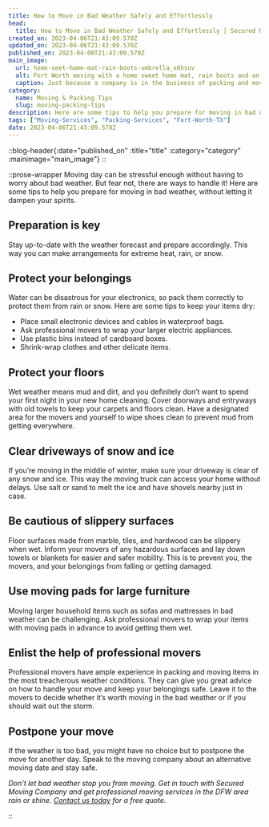 ```yaml
---
title: How to Move in Bad Weather Safely and Effortlessly
head:
  title: How to Move in Bad Weather Safely and Effortlessly | Secured Moving Company
created_on: 2023-04-06T21:43:09.570Z
updated_on: 2023-04-06T21:43:09.570Z
published_on: 2023-04-06T21:43:09.570Z
main_image:
  url: home-seet-home-mat-rain-boots-umbrella_x6hsuv
  alt: Fort Worth moving with a home sweet home mat, rain boots and an umbrella
  caption: Just because a company is in the business of packing and moving doesn't mean they're shady. But if they are, don't get taken advantage of.
category:
  name: Moving & Packing Tips
  slug: moving-packing-tips
description: Here are some tips to help you prepare for moving in bad weather, without letting it dampen your spirits.
tags: ["Moving-Services", "Packing-Services", "Fort-Worth-TX"]
date: 2023-04-06T21:43:09.570Z
---
```

::blog-header{:date="published_on" :title="title" :category="category" :mainimage="main_image"}
::

::prose-wrapper
Moving day can be stressful enough without having to worry about bad weather. But fear not, there are ways to handle it! Here are some tips to help you prepare for moving in bad weather, without letting it dampen your spirits.

## Preparation is key

Stay up-to-date with the weather forecast and prepare accordingly. This way you can make arrangements for extreme heat, rain, or snow.

## Protect your belongings

Water can be disastrous for your electronics, so pack them correctly to protect them from rain or snow. Here are some tips to keep your items dry:

- Place small electronic devices and cables in waterproof bags.
- Ask professional movers to wrap your larger electric appliances.
- Use plastic bins instead of cardboard boxes.
- Shrink-wrap clothes and other delicate items.

## Protect your floors

Wet weather means mud and dirt, and you definitely don’t want to spend your first night in your new home cleaning. Cover doorways and entryways with old towels to keep your carpets and floors clean. Have a designated area for the movers and yourself to wipe shoes clean to prevent mud from getting everywhere.

## Clear driveways of snow and ice

If you’re moving in the middle of winter, make sure your driveway is clear of any snow and ice. This way the moving truck can access your home without delays. Use salt or sand to melt the ice and have shovels nearby just in case.

## Be cautious of slippery surfaces

Floor surfaces made from marble, tiles, and hardwood can be slippery when wet. Inform your movers of any hazardous surfaces and lay down towels or blankets for easier and safer mobility. This is to prevent you, the movers, and your belongings from falling or getting damaged.

## Use moving pads for large furniture

Moving larger household items such as sofas and mattresses in bad weather can be challenging. Ask professional movers to wrap your items with moving pads in advance to avoid getting them wet.

## Enlist the help of professional movers

Professional movers have ample experience in packing and moving items in the most treacherous weather conditions. They can give you great advice on how to handle your move and keep your belongings safe. Leave it to the movers to decide whether it’s worth moving in the bad weather or if you should wait out the storm.

## Postpone your move

If the weather is too bad, you might have no choice but to postpone the move for another day. Speak to the moving company about an alternative moving date and stay safe.

*Don’t let bad weather stop you from moving. Get in touch with Secured Moving Company and get professional moving services in the DFW area rain or shine. [Contact us today](/contact-us) for a free quote.*


::